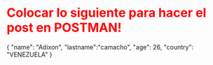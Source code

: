 
<h1 style="color:red">Colocar lo siguiente para hacer el post en POSTMAN!</h1>

{
    "name": "Adixon",
    "lastname":"camacho",
    "age": 26,
    "country": "VENEZUELA"
}